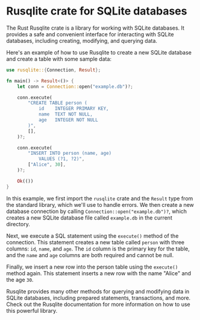 # Rusqlite crate for SQLite databases

The Rust Rusqlite crate is a library for working with SQLite databases. It provides a safe and convenient interface for interacting with SQLite databases, including creating, modifying, and querying data.

Here's an example of how to use Rusqlite to create a new SQLite database and create a table with some sample data:

```rust
use rusqlite::{Connection, Result};

fn main() -> Result<()> {
    let conn = Connection::open("example.db")?;

    conn.execute(
        "CREATE TABLE person (
            id    INTEGER PRIMARY KEY,
            name  TEXT NOT NULL,
            age   INTEGER NOT NULL
        )",
        [],
    )?;

    conn.execute(
        "INSERT INTO person (name, age)
            VALUES (?1, ?2)",
        ["Alice", 30],
    )?;

    Ok(())
}
```

In this example, we first import the `rusqlite` crate and the `Result` type from the standard library, which we'll use to handle errors. We then create a new database connection by calling `Connection::open("example.db")?`, which creates a new SQLite database file called `example.db` in the current directory.

Next, we execute a SQL statement using the `execute()` method of the connection. This statement creates a new table called `person` with three columns: `id`, `name`, and `age`. The `id` column is the primary key for the table, and the `name` and `age` columns are both required and cannot be null.

Finally, we insert a new row into the person table using the `execute()` method again. This statement inserts a new row with the name "Alice" and the age `30`.

Rusqlite provides many other methods for querying and modifying data in SQLite databases, including prepared statements, transactions, and more. Check out the Rusqlite documentation for more information on how to use this powerful library.
